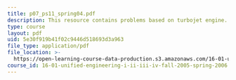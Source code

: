 ```yaml
---
title: p07_ps11_spring04.pdf
description: This resource contains problems based on turbojet engine.
type: course
layout: pdf
uid: 5e30f919b41f02c9446d518693d3a963
file_type: application/pdf
file_location: >-
  https://open-learning-course-data-production.s3.amazonaws.com/16-01-unified-engineering-i-ii-iii-iv-fall-2005-spring-2006/5e30f919b41f02c9446d518693d3a963_p07_ps11_spring04.pdf
course_id: 16-01-unified-engineering-i-ii-iii-iv-fall-2005-spring-2006
---
```

